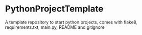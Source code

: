 # PythonProjectTemplate
A template repository to start python projects, comes with flake8, requirements.txt, main.py, README and gitignore
